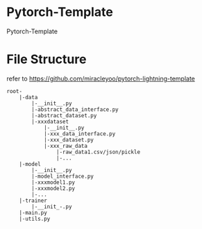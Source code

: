 # Pytorch-Template
Pytorch-Template

# File Structure
refer to https://github.com/miracleyoo/pytorch-lightning-template


```
root-
    |-data
        |-__init__.py
        |-abstract_data_interface.py
        |-abstract_dataset.py
        |-xxxdataset
            |-__init__.py
            |-xxx_data_interface.py
            |-xxx_dataset.py
            |-xxx_raw_data
                |-raw_data1.csv/json/pickle
                |-...
    |-model
        |-__init__.py
        |-model_interface.py
        |-xxxmodel1.py
        |-xxxmodel2.py
        |-...
    |-trainer
        |-__init_-.py
    |-main.py
    |-utils.py
```
